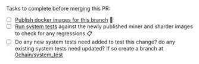 Tasks to complete before merging this PR:
- [ ] [Publish docker images for this branch](https://github.com/0chain/0chain/actions/workflows/build-&-publish-docker-image.yml) :whale:
- [ ] [Run system tests](https://github.com/0chain/0chain/actions/workflows/system_tests.yml) against the newly published miner and sharder images to check for any regressions :clipboard:
- [ ]  Do any new system tests need added to test this change? do any existing system tests need updated? If so create a branch at [0chain/system_test](https://github.com/0chain/system_test)